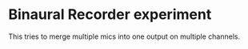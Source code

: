 # Binaural Recorder experiment

This tries to merge multiple mics into one output on multiple channels.
